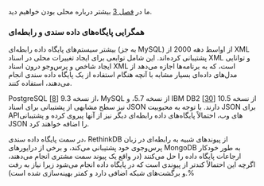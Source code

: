 ما در [فصل 3](ch03.html#ch_storage) بیشتر درباره محلی بودن خواهیم دید.

### همگرایی پایگاه‌های داده سندی و رابطه‌ای
بیشتر سیستم‌های پایگاه داده رابطه‌ای (به جز MySQL) از اواسط دهه 2000 از XML پشتیبانی کرده‌اند. این شامل توابعی برای ایجاد تغییرات محلی در اسناد XML و توانایی ایجاد شاخص و پرس‌وجو درون اسناد XML است، که به برنامه‌ها اجازه می‌دهد از مدل‌های داده‌ای بسیار مشابه با آنچه هنگام استفاده از یک پایگاه داده سندی انجام می‌دهند، استفاده کنند.

PostgreSQL از نسخه 9.3 [[8](ch02.html#PostgreSQL2013)]، MySQL از نسخه 5.7، و IBM DB2 از نسخه 10.5 [[30](ch02.html#Cochrane2013ui)] نیز سطح مشابهی از پشتیبانی برای اسناد JSON دارند. با توجه به محبوبیت JSON برای API‌های وب، احتمالاً پایگاه‌های داده رابطه‌ای دیگر نیز از آنها پیروی کرده و پشتیبانی JSON را اضافه خواهند کرد.

در سمت پایگاه داده سندی، RethinkDB از پیوندهای شبیه به رابطه‌ای در زبان پرس‌وجوی خود پشتیبانی می‌کند، و برخی از درایورهای MongoDB به طور خودکار ارجاعات پایگاه داده را حل می‌کنند (در واقع یک پیوند سمت مشتری انجام می‌دهند، اگرچه این احتمالاً کندتر از پیوندی است که در پایگاه داده انجام می‌شود زیرا نیاز به رفت و برگشت‌های شبکه اضافی دارد و کمتر بهینه‌سازی شده است).% 